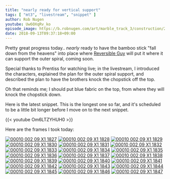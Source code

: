 ```yaml
---
title: "nearly ready for vertical support"
tags: [ "mt3", "livestream", "snippet" ]
author: Rob Nugen
youtube: Uw6OXqRv_ko
episode_image: https://b.robnugen.com/art/marble_track_3/construction/2018/nearly_ready_for_vertical_support.jpg
date: 2018-09-13T09:37:18+09:00
---
```


Pretty great progress today..  *nearly* ready to have the bamboo stick
"fall down from the heavens" into place where [Reversible Guy](/w/rg)
will put it where it can support the outer spiral, coming soon.

Special thanks to Prentiss for watching live; in the livestream, I
introduced the characters, explained the plan for the outer spiral
support, and described the plan to have the brothers knock the
chopstick off the top.

Oh that reminds me; I should put blue fabric on the top, from where they
will knock the chopstick down.

Here is the latest snippet.  This is the longest one so far, and it's
scheduled to be a little bit longer before I move on to the next
snippet.

{{< youtube Om6LTZYHUH0 >}}

Here are the frames I took today:

[![00010 002 09 X1 1827](//b.robnugen.com/art/marble_track_3/frames/2018/thumbs/00010_002_09_X1_1827.jpg)](//b.robnugen.com/art/marble_track_3/frames/2018/00010_002_09_X1_1827.jpg)
[![00010 002 09 X1 1828](//b.robnugen.com/art/marble_track_3/frames/2018/thumbs/00010_002_09_X1_1828.jpg)](//b.robnugen.com/art/marble_track_3/frames/2018/00010_002_09_X1_1828.jpg)
[![00010 002 09 X1 1829](//b.robnugen.com/art/marble_track_3/frames/2018/thumbs/00010_002_09_X1_1829.jpg)](//b.robnugen.com/art/marble_track_3/frames/2018/00010_002_09_X1_1829.jpg)
[![00010 002 09 X1 1830](//b.robnugen.com/art/marble_track_3/frames/2018/thumbs/00010_002_09_X1_1830.jpg)](//b.robnugen.com/art/marble_track_3/frames/2018/00010_002_09_X1_1830.jpg)
[![00010 002 09 X1 1831](//b.robnugen.com/art/marble_track_3/frames/2018/thumbs/00010_002_09_X1_1831.jpg)](//b.robnugen.com/art/marble_track_3/frames/2018/00010_002_09_X1_1831.jpg)
[![00010 002 09 X1 1832](//b.robnugen.com/art/marble_track_3/frames/2018/thumbs/00010_002_09_X1_1832.jpg)](//b.robnugen.com/art/marble_track_3/frames/2018/00010_002_09_X1_1832.jpg)
[![00010 002 09 X1 1833](//b.robnugen.com/art/marble_track_3/frames/2018/thumbs/00010_002_09_X1_1833.jpg)](//b.robnugen.com/art/marble_track_3/frames/2018/00010_002_09_X1_1833.jpg)
[![00010 002 09 X1 1834](//b.robnugen.com/art/marble_track_3/frames/2018/thumbs/00010_002_09_X1_1834.jpg)](//b.robnugen.com/art/marble_track_3/frames/2018/00010_002_09_X1_1834.jpg)
[![00010 002 09 X1 1835](//b.robnugen.com/art/marble_track_3/frames/2018/thumbs/00010_002_09_X1_1835.jpg)](//b.robnugen.com/art/marble_track_3/frames/2018/00010_002_09_X1_1835.jpg)
[![00010 002 09 X1 1836](//b.robnugen.com/art/marble_track_3/frames/2018/thumbs/00010_002_09_X1_1836.jpg)](//b.robnugen.com/art/marble_track_3/frames/2018/00010_002_09_X1_1836.jpg)
[![00010 002 09 X1 1837](//b.robnugen.com/art/marble_track_3/frames/2018/thumbs/00010_002_09_X1_1837.jpg)](//b.robnugen.com/art/marble_track_3/frames/2018/00010_002_09_X1_1837.jpg)
[![00010 002 09 X1 1838](//b.robnugen.com/art/marble_track_3/frames/2018/thumbs/00010_002_09_X1_1838.jpg)](//b.robnugen.com/art/marble_track_3/frames/2018/00010_002_09_X1_1838.jpg)
[![00010 002 09 X1 1839](//b.robnugen.com/art/marble_track_3/frames/2018/thumbs/00010_002_09_X1_1839.jpg)](//b.robnugen.com/art/marble_track_3/frames/2018/00010_002_09_X1_1839.jpg)
[![00010 002 09 X1 1840](//b.robnugen.com/art/marble_track_3/frames/2018/thumbs/00010_002_09_X1_1840.jpg)](//b.robnugen.com/art/marble_track_3/frames/2018/00010_002_09_X1_1840.jpg)
[![00010 002 09 X1 1841](//b.robnugen.com/art/marble_track_3/frames/2018/thumbs/00010_002_09_X1_1841.jpg)](//b.robnugen.com/art/marble_track_3/frames/2018/00010_002_09_X1_1841.jpg)
[![00010 002 09 X1 1842](//b.robnugen.com/art/marble_track_3/frames/2018/thumbs/00010_002_09_X1_1842.jpg)](//b.robnugen.com/art/marble_track_3/frames/2018/00010_002_09_X1_1842.jpg)
[![00010 002 09 X1 1843](//b.robnugen.com/art/marble_track_3/frames/2018/thumbs/00010_002_09_X1_1843.jpg)](//b.robnugen.com/art/marble_track_3/frames/2018/00010_002_09_X1_1843.jpg)
[![00010 002 09 X1 1844](//b.robnugen.com/art/marble_track_3/frames/2018/thumbs/00010_002_09_X1_1844.jpg)](//b.robnugen.com/art/marble_track_3/frames/2018/00010_002_09_X1_1844.jpg)
[![00010 002 09 X1 1845](//b.robnugen.com/art/marble_track_3/frames/2018/thumbs/00010_002_09_X1_1845.jpg)](//b.robnugen.com/art/marble_track_3/frames/2018/00010_002_09_X1_1845.jpg)
[![00010 002 09 X1 1846](//b.robnugen.com/art/marble_track_3/frames/2018/thumbs/00010_002_09_X1_1846.jpg)](//b.robnugen.com/art/marble_track_3/frames/2018/00010_002_09_X1_1846.jpg)
[![00010 002 09 X1 1847](//b.robnugen.com/art/marble_track_3/frames/2018/thumbs/00010_002_09_X1_1847.jpg)](//b.robnugen.com/art/marble_track_3/frames/2018/00010_002_09_X1_1847.jpg)
